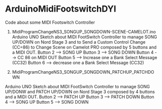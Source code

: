 # ArduinoMidiFootswitchDYI
Code about some MIDI Footswitch Controller 

1) MidiProgramChangeNS3_SONGUP_SONGDOWN-SCENE-CAMELOT.ino
Arduino UNO Sketch about MIDI FootSwitch Controller to manage SONG UP/DOWN on Nord Stage 3 and to Send a Custom Control Change (CC=86) to Change Scene on Camelot PRO  composed by 5 buttons and a MIDI OUT.
Button 2 --> SONG UP
Button 3 --> SONG DOWN
Button 4 --> CC 86 on MIDI OUT
Button 5 --> Increase one a Bank Select Message (CC32)
Button 6 --> decrease one a Bank Select Message (CC32)


2) MidiProgramChangeNS3_SONGUP_SONGDOWN_PATCHUP_PATCHDOWN

Arduino UNO Sketch about MIDI FootSwitch Controller to manage SONG UP/DONW and PATCH UP/DOWN on Nord Stage 3 composed by 4 buttons and a MIDI OUT.
Button 2 --> PATCH UP
Button 3 --> PATCH DOWN
Button 4 --> SONG UP
Button 5 --> SONG DOWN

